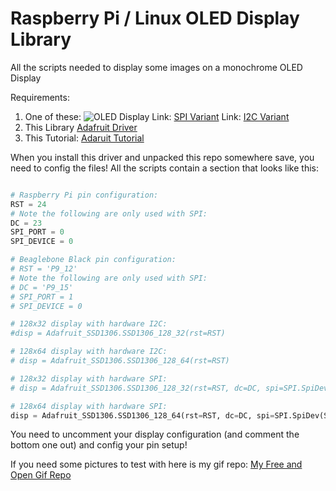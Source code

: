# Raspberry Pi / Linux OLED Display Library
All the scripts needed to display some images on a monochrome OLED Display

Requirements:
1. One of these: ![OLED Display](https://cdn-shop.adafruit.com/970x728/326-18.jpg)
   Link: [SPI Variant](https://www.adafruit.com/product/326)
   Link: [I2C Variant](https://www.adafruit.com/product/931)
2. This Library [Adafruit Driver](https://github.com/adafruit/Adafruit_Python_SSD1306)
3. This Tutorial: [Adaruit Tutorial](https://learn.adafruit.com/ssd1306-oled-displays-with-raspberry-pi-and-beaglebone-black)

When you install this driver and unpacked this repo somewhere save, you need to config the files!
All the scripts contain a section that looks like this:

```python

# Raspberry Pi pin configuration:
RST = 24
# Note the following are only used with SPI:
DC = 23
SPI_PORT = 0
SPI_DEVICE = 0

# Beaglebone Black pin configuration:
# RST = 'P9_12'
# Note the following are only used with SPI:
# DC = 'P9_15'
# SPI_PORT = 1
# SPI_DEVICE = 0

# 128x32 display with hardware I2C:
#disp = Adafruit_SSD1306.SSD1306_128_32(rst=RST)

# 128x64 display with hardware I2C:
# disp = Adafruit_SSD1306.SSD1306_128_64(rst=RST)

# 128x32 display with hardware SPI:
# disp = Adafruit_SSD1306.SSD1306_128_32(rst=RST, dc=DC, spi=SPI.SpiDev(SPI_PORT, SPI_DEVICE, max_speed_hz=8000000))

# 128x64 display with hardware SPI:
disp = Adafruit_SSD1306.SSD1306_128_64(rst=RST, dc=DC, spi=SPI.SpiDev(SPI_PORT, SPI_DEVICE, max_speed_hz=8000000))

```

You need to uncomment your display configuration (and comment the bottom one out) and config your pin setup!

If you need some pictures to test with here is my gif repo: [My Free and Open Gif Repo](https://prinzjuliano.github.io/)
